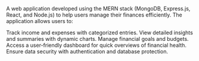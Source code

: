 A web application developed using the MERN stack (MongoDB, Express.js, React, and Node.js) to help users manage their finances efficiently. The application allows users to:

Track income and expenses with categorized entries.
View detailed insights and summaries with dynamic charts.
Manage financial goals and budgets.
Access a user-friendly dashboard for quick overviews of financial health.
Ensure data security with authentication and database protection.
